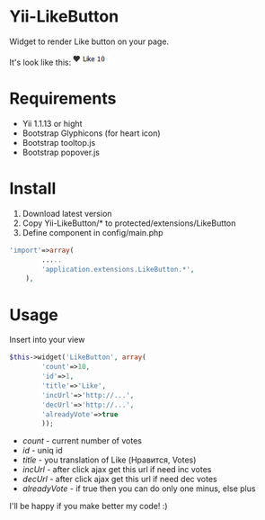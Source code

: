 Yii-LikeButton
==============

Widget to render Like button on your page.

It's look like this: 
![sample](sample.png "sample")


Requirements
============
- Yii 1.1.13 or hight
- Bootstrap Glyphicons (for heart icon)
- Bootstrap tooltop.js
- Bootstrap popover.js

Install
=======

1. Download latest version
2. Copy Yii-LikeButton/* to protected/extensions/LikeButton
3. Define component in config/main.php

````php
'import'=>array(
		.....
		'application.extensions.LikeButton.*',
	),
````

Usage
=====

Insert into your view 

````php
$this->widget('LikeButton', array(
		'count'=>10, 
		'id'=>1,
		'title'=>'Like',
		'incUrl'=>'http://...',
		'decUrl'=>'http://...',
		'alreadyVote'=>true
		));
````
- *count* - current number of votes
- *id* - uniq id
- *title* - you translation of Like (Нравится, Votes)
- *incUrl* - after click ajax get this url if need inc votes
- *decUrl* - after click ajax get this url if need dec votes 
- *alreadyVote* - if true then you can do only one minus, else plus


I'll be happy if you make better my code! :)
 	
	
	
